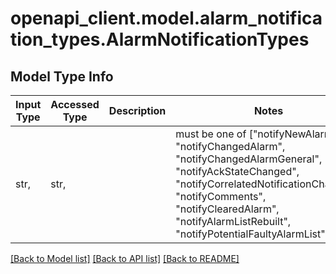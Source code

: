 # openapi_client.model.alarm_notification_types.AlarmNotificationTypes

## Model Type Info
Input Type | Accessed Type | Description | Notes
------------ | ------------- | ------------- | -------------
str,  | str,  |  | must be one of ["notifyNewAlarm", "notifyChangedAlarm", "notifyChangedAlarmGeneral", "notifyAckStateChanged", "notifyCorrelatedNotificationChanged", "notifyComments", "notifyClearedAlarm", "notifyAlarmListRebuilt", "notifyPotentialFaultyAlarmList", ] 

[[Back to Model list]](../../README.md#documentation-for-models) [[Back to API list]](../../README.md#documentation-for-api-endpoints) [[Back to README]](../../README.md)

